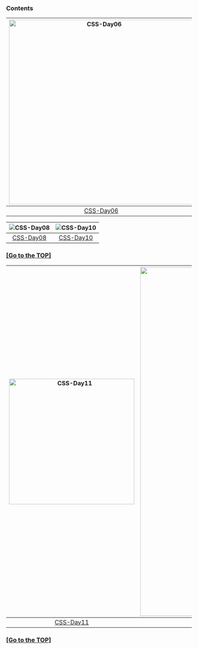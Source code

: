 ### Contents
<img alt="CSS-Day06" width=500 src="https://user-images.githubusercontent.com/84453688/159933894-53874b49-4f35-4995-a438-771cd0954fb2.png">|<img alt="CSS-Day09" width=500 src="https://user-images.githubusercontent.com/84453688/159933031-d77cc97a-edea-463c-b11e-951442e1e7b6.gif">|
|:--:|:--:|
|[CSS-Day06](https://github.com/mene79/TIL/tree/main/CSS/CSS-Day06)|[CSS-Day09](https://github.com/mene79/TIL/tree/main/CSS/CSS-Day09)|

|<img alt="CSS-Day08" src="https://user-images.githubusercontent.com/84453688/159936435-375542f8-d0b3-4c01-b75e-fc5021ea0cbe.png">|<img alt="CSS-Day10" src="https://user-images.githubusercontent.com/84453688/159936688-021f9a34-461e-441a-9794-419657ccf050.png">|
|:--:|:--:|
|[CSS-Day08](https://github.com/mene79/TIL/tree/main/CSS/CSS-Day08)|[CSS-Day10](https://github.com/mene79/TIL/tree/main/CSS/CSS-Day10)|

### [[Go to the TOP]](https://github.com/JaeKimdev/TIL/tree/main/CSS/README.md#contents)

|<img width="340" alt="CSS-Day11" src="https://user-images.githubusercontent.com/84453688/159938802-20a0878b-1e81-441c-8851-ba6627f10c2c.png">|<img width="944" alt="CSS-Day13" src="https://user-images.githubusercontent.com/84453688/159938914-63c69434-09ce-4d51-b60b-af89ea6d1a46.png">|
|:--:|:--:|
|[CSS-Day11](https://github.com/mene79/TIL/tree/main/CSS/CSS-Day11)|[CSS-Day13](https://github.com/mene79/TIL/tree/main/CSS/CSS-Day13)|

### [[Go to the TOP]](https://github.com/JaeKimdev/TIL/tree/main/CSS/README.md#contents)
